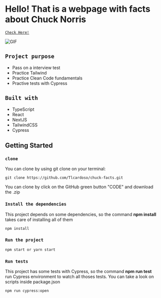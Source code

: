 # Hello! That is a webpage with facts about Chuck Norris

[`Check Here!`](https://chuck-facts.vercel.app/)

![GIF](https://c.tenor.com/1vySVcQqUmsAAAAC/chuck-norris-approves.gif)

## `Project purpose`
- Pass on a interview test
- Practice Tailwind
- Practice Clean Code fundamentals
- Practive tests with Cypress

## `Built with`
- TypeScript
- React
- NextJS
- TailwindCSS
- Cypress
## Getting Started

### `clone`
You can clone by using git clone on your terminal:

    git clone https://github.com/Tlcardoso/chuck-facts.git

You can clone by click on the GitHub green button "CODE" and download the .zip

### `Install the dependencies`
This project depends on some dependencies, so the command **npm install** takes care of installing all of them

    npm install

### `Run the project`

    npm start or yarn start

### `Run tests`
This project has some tests with Cypress, so the command **npm run test** run Cypress environment to watch all thoses tests. You can take a look on scripts inside package.json

    npm run cypress:open

